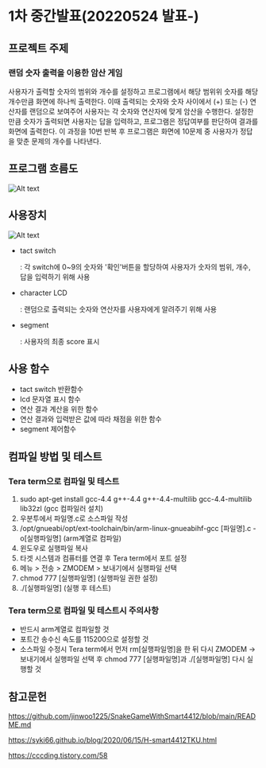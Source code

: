 # 1차 중간발표(20220524 발표-)


## 프로젝트 주제

### 랜덤 숫자 출력을 이용한 암산 게임

 사용자가 출력할 숫자의 범위와 개수를 설정하고 프로그램에서 해당 범위위 숫자를 해당 개수만큼 화면에 하나씩 출력한다. 이때 출력되는 숫자와 숫자 사이에서 (+) 또는 (-) 연산자를 
랜덤으로 보여주어 사용자는 각 숫자와 연산자에 맞게 암산을 수행한다. 설정한만큼 숫자가 출력되면 사용자는 답을 입력하고, 프로그램은 정답여부를 판단하여 결과를 화면에 출력한다. 이 과정을 10번 반복 후 프로그램은 화면에 10문제 중 사용자가 정답을 맞춘 문제의 개수를 나타낸다.

## 프로그램 흐름도

![Alt text](https://github.com/qkrejr00/2022_IoTProgramming_Team6/blob/master/img/chart.png)

## 사용장치

![Alt text](https://github.com/qkrejr00/2022_IoTProgramming_Team6/blob/master/img/targetboard.JPG)

* tact switch
 
  : 각 switch에 0~9의 숫자와 '확인'버튼을 할당하여 사용자가 숫자의 범위, 개수, 답을 입력하기 위해 사용
  
* character LCD

  : 랜덤으로 출력되는 숫자와 연산자를 사용자에게 알려주기 위해 사용

* segment

  : 사용자의 최종 score 표시

## 사용 함수

* tact switch 반환함수
* lcd 문자열 표시 함수
* 연산 결과 계산을 위한 함수
* 연산 결과와 입력받은 값에 따라 채점을 위한 함수
* segment 제어함수

## 컴파일 방법 및 테스트

### Tera term으로 컴파일 및 테스트

1. sudo apt-get install gcc-4.4 g++-4.4 g++-4.4-multilib gcc-4.4-multilib lib32zl (gcc 컴파일러 설치)
2. 우분투에서 파일명.c로 소스파일 작성
3. /opt/gnueabi/opt/ext-toolchain/bin/arm-linux-gnueabihf-gcc [파일명].c -o[실행파일명] (arm계열로 컴파일)
4. 윈도우로 실행파일 복사
5. 타겟 시스템과 컴퓨터를 연결 후 Tera term에서 포트 설정
6. 메뉴 > 전송 > ZMODEM > 보내기에서 실행파일 선택
7. chmod 777 [실행파일명] (실행파일 권한 설정)
8. ./[실행파일명] (실행 후 테스트)

### Tera term으로 컴파일 및 테스트시 주의사항

* 반드시 arm계열로 컴파일할 것
* 포트간 송수신 속도를 115200으로 설정할 것
* 소스파일 수정시 Tera term에서 먼저 rm[실행파일명]을 한 뒤 다시 ZMODEM -> 보내기에서 실행파일 선택 후 chmod 777 [실행파일명]과 ./[실행파일명] 다시 실행할 것


## 참고문헌

https://github.com/jinwoo1225/SnakeGameWithSmart4412/blob/main/README.md

https://syki66.github.io/blog/2020/06/15/H-smart4412TKU.html

https://cccding.tistory.com/58
